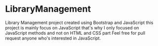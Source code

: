 # LibraryManagement
Library Management project created using Bootstrap and JavaScript
this project is mainly focus on JavaScript that's why I only focused on JavaScript methods and not on HTML and CSS part
Feel free for pull request anyone who's interested in JavaScript.

